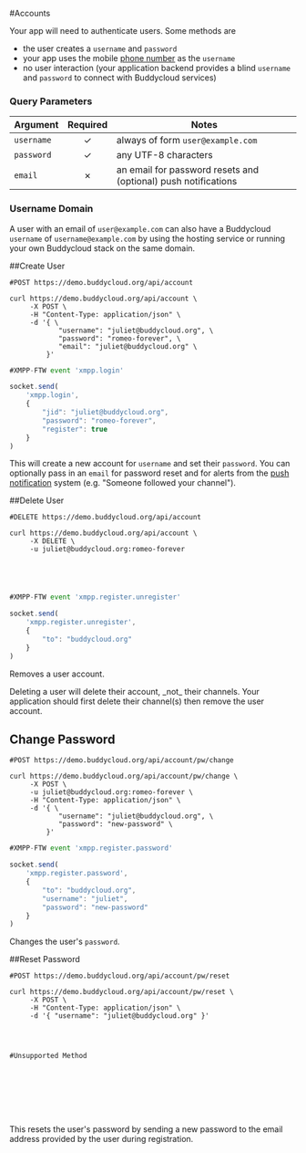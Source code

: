#Accounts

Your app will need to authenticate users. Some methods are

* the user creates a `username` and `password`
* your app uses the mobile [phone number](http://en.wikipedia.org/wiki/MSISDN) as the `username`
* no user interaction (your application backend provides a blind `username` and `password` to connect with Buddycloud services)

### Query Parameters

Argument   | Required | Notes
---------- |:--------:|------------
`username` | ✓        | always of form `user@example.com`
`password` | ✓        | any UTF-8 characters
`email`    | ✗        | an email for password resets and (optional) push notifications

### Username Domain
A user with an email of `user@example.com` can also have a Buddycloud `username` of `username@example.com` by using the hosting service or running your own Buddycloud stack on the same domain.

##Create User

```shell
#POST https://demo.buddycloud.org/api/account

curl https://demo.buddycloud.org/api/account \
     -X POST \
     -H "Content-Type: application/json" \
     -d '{ \
            "username": "juliet@buddycloud.org", \
            "password": "romeo-forever", \
            "email": "juliet@buddycloud.org" \
         }'
```

```javascript
#XMPP-FTW event 'xmpp.login'

socket.send(
    'xmpp.login',
    {
        "jid": "juliet@buddycloud.org",
        "password": "romeo-forever",
        "register": true
    }
)
```

This will create a new account for `username` and set their `password`. You can optionally pass in an `email` for password reset and for alerts from the [push notification](#push-notifications) system (e.g. "Someone followed your channel").

##Delete User

```shell
#DELETE https://demo.buddycloud.org/api/account

curl https://demo.buddycloud.org/api/account \
     -X DELETE \
     -u juliet@buddycloud.org:romeo-forever





```

```javascript
#XMPP-FTW event 'xmpp.register.unregister'

socket.send(
    'xmpp.register.unregister',
    {
        "to": "buddycloud.org"
    }
)


```

Removes a user account. 

<aside class="warning">Deleting a user will delete their account, _not_ their channels. Your application should first delete their channel(s) then remove the user account.</aside>

## Change Password

```shell 
#POST https://demo.buddycloud.org/api/account/pw/change

curl https://demo.buddycloud.org/api/account/pw/change \
     -X POST \
     -u juliet@buddycloud.org:romeo-forever \
     -H "Content-Type: application/json" \
     -d '{ \
            "username": "juliet@buddycloud.org", \
            "password": "new-password" \
         }'
```

```javascript
#XMPP-FTW event 'xmpp.register.password'

socket.send(
    'xmpp.register.password',
    {
        "to": "buddycloud.org",
        "username": "juliet",
        "password": "new-password"
    }
)
```

Changes the user's `password`.

##Reset Password

```shell 
#POST https://demo.buddycloud.org/api/account/pw/reset

curl https://demo.buddycloud.org/api/account/pw/reset \
     -X POST \
     -H "Content-Type: application/json" \
     -d '{ "username": "juliet@buddycloud.org" }'




```

```javascript
#Unsupported Method









```

This resets the user's password by sending a new password to the email address provided by the user during registration.
